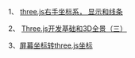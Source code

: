 
1、 [three.js右手坐标系， 显示和线条](https://www.cnblogs.com/Yimi/p/6007811.html)

2、 [Three.js开发基础和3D全景（三）](https://zhuanlan.zhihu.com/p/27661326)

3、[屏幕坐标转three.js坐标](https://blog.csdn.net/ruangong1203/article/details/60476721)
